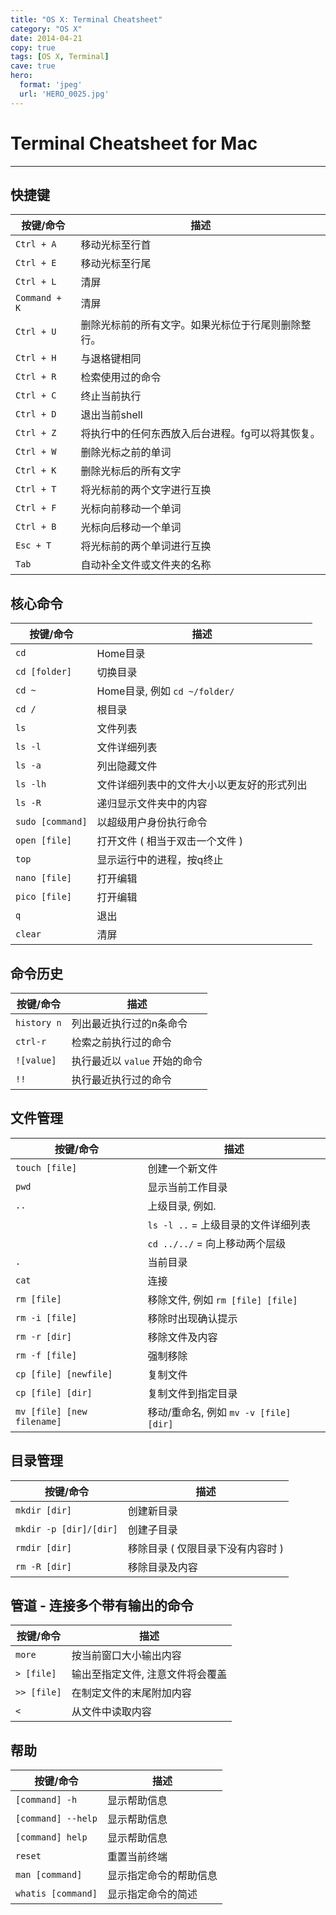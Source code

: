 ```yaml
---
title: "OS X: Terminal Cheatsheet"
category: "OS X"
date: 2014-04-21
copy: true
tags: [OS X, Terminal]
cave: true
hero:
  format: 'jpeg'
  url: 'HERO_0025.jpg'
---
```

# Terminal Cheatsheet for Mac

------------

## 快捷键

| 按键/命令 | 描述 |
| -------- | ---- |
| `Ctrl + A` | 移动光标至行首 |
| `Ctrl + E` | 移动光标至行尾 |
| `Ctrl + L` | 清屏 |
| `Command + K` | 清屏 |
| `Ctrl + U` | 删除光标前的所有文字。如果光标位于行尾则删除整行。 |
| `Ctrl + H` | 与退格键相同 |
| `Ctrl + R` | 检索使用过的命令 |
| `Ctrl + C` | 终止当前执行 |
| `Ctrl + D` | 退出当前shell |
| `Ctrl + Z` | 将执行中的任何东西放入后台进程。fg可以将其恢复。 |
| `Ctrl + W` | 删除光标之前的单词 |
| `Ctrl + K` | 删除光标后的所有文字 |
| `Ctrl + T` | 将光标前的两个文字进行互换 |
| `Ctrl + F` | 光标向前移动一个单词 |
| `Ctrl + B` | 光标向后移动一个单词 |
| `Esc + T` | 将光标前的两个单词进行互换 |
| `Tab` | 自动补全文件或文件夹的名称 |

## 核心命令

| 按键/命令 | 描述 |
| -------- | ---- |
| `cd` | Home目录 |
| `cd [folder]` | 切换目录 |
| `cd ~` | Home目录, 例如 `cd ~/folder/` |
| `cd /` | 根目录 |
| `ls` | 文件列表 |
| `ls -l` | 文件详细列表 |
| `ls -a` | 列出隐藏文件 |
| `ls -lh` | 文件详细列表中的文件大小以更友好的形式列出 |
| `ls -R` | 递归显示文件夹中的内容 |
| `sudo [command]` | 以超级用户身份执行命令 |
| `open [file]` | 打开文件 ( 相当于双击一个文件 ) |
| `top` | 显示运行中的进程，按q终止 |
| `nano [file]` | 打开编辑 |
| `pico	[file]` | 打开编辑 |
| `q` | 退出 |
| `clear` | 清屏 |

## 命令历史

| 按键/命令 | 描述 |
| -------- | ---- |
| `history n` | 列出最近执行过的n条命令 |
| `ctrl-r` | 检索之前执行过的命令 |
| `![value]` | 执行最近以 `value` 开始的命令 |
| `!!` | 执行最近执行过的命令 |

## 文件管理

| 按键/命令 | 描述 |
| -------- | ---- |
| `touch [file]` | 创建一个新文件 |
| `pwd` | 显示当前工作目录 |
| `..` | 上级目录, 例如. |
| | `ls -l ..` 	= 上级目录的文件详细列表 |
| | `cd ../../` = 向上移动两个层级 |
| `.` | 当前目录 |
| `cat` | 连接 |
| `rm [file]` | 移除文件, 例如 `rm [file] [file]` |
| `rm -i [file]` | 移除时出现确认提示 |
| `rm -r [dir]` | 移除文件及内容 |
| `rm -f [file]` | 强制移除 |
| `cp [file] [newfile]` | 复制文件 |
| `cp [file] [dir]` | 复制文件到指定目录 |
| `mv [file] [new filename]` | 移动/重命名, 例如 `mv -v [file] [dir]` |


## 目录管理

| 按键/命令 | 描述 |
| -------- | ---- |
| `mkdir [dir]` | 创建新目录 |
| `mkdir -p [dir]/[dir]` | 创建子目录 |
| `rmdir [dir]` | 移除目录 ( 仅限目录下没有内容时 ) |
| `rm -R [dir]` | 移除目录及内容 |

## 管道 - 连接多个带有输出的命令

| 按键/命令 | 描述 |
| -------- | ---- |
| `more` | 按当前窗口大小输出内容 |
| `> [file]` | 输出至指定文件, 注意文件将会覆盖 |
| `>> [file]` | 在制定文件的末尾附加内容 |
| `<` | 从文件中读取内容 |

## 帮助

| 按键/命令 | 描述 |
| -------- | ---- |
| `[command] -h` | 显示帮助信息 |
| `[command] --help` | 显示帮助信息 |
| `[command] help` | 显示帮助信息 |
| `reset` | 重置当前终端 |
| `man [command]` | 显示指定命令的帮助信息 |
| `whatis [command]` | 显示指定命令的简述 |
